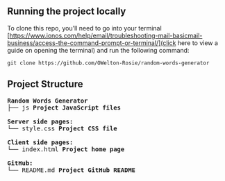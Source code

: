 ## Running the project locally
To clone this repo, you'll need to go into your terminal [https://www.ionos.com/help/email/troubleshooting-mail-basicmail-business/access-the-command-prompt-or-terminal/](click here to view a guide on opening the terminal) and run the following command:

`git clone https://github.com/OWelton-Rosie/random-words-generator`

## Project Structure
<pre>
<b>Random Words Generator</b>
├── js <b>Project JavaScript files</b>
  
<b>Server side pages:</b>
└── style.css <b>Project CSS file</b>
  
<b>Client side pages:</b>
└── index.html <b>Project home page</b>

<b>GitHub:</b>
└── README.md <b>Project GitHub README</b>

</pre>
